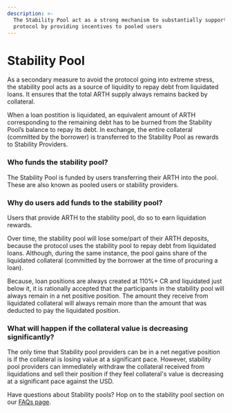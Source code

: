 ```yaml
---
description: >-
  The Stability Pool act as a strong mechanism to substantially support the
  protocol by providing incentives to pooled users
---
```


# Stability Pool

As a secondary measure to avoid the protocol going into extreme stress, the stability pool acts as a source of liquidity to repay debt from liquidated loans. It ensures that the total ARTH supply always remains backed by collateral. 

When a loan postition is liquidated, an equivalent amount of ARTH corresponding to the remaining debt has to be burned from the Stability Pool’s balance to repay its debt. In exchange, the entire collateral \(committed by the borrower\) is transferred to the Stability Pool as rewards to Stability Providers.  

### Who funds the stability pool?

The Stability Pool is funded by users transferring their ARTH into the pool. These are also known as pooled users or stability providers. 

### Why do users add funds to the stability pool?

Users that provide ARTH to the stability pool, do so to earn liquidation rewards. 

Over time, the stability pool will lose some/part of their ARTH deposits, because the protocol uses the stability pool to repay debt from liquidated loans. Although, during the same instance, the pool gains share of the liquidated collateral \(committed by the borrower at the time of procuring a loan\). 

Because, loan positions are always created at 110%+ CR and liquidated just below it, it is rationally accepted that the participants in the stability pool will always remain in a net positive position. The amount they receive from liquidated collateral will always remain more than the amount that was deducted to pay the liquidated position. 

### What will happen if the collateral value is decreasing significantly?

The only time that Stability pool providers can be in a net negative position is if the collateral is losing value at a significant pace. However, stability pool providers can immediately withdraw the collateral received from liquidations and sell their position if they feel collateral's value is decreasing at a significant pace against the USD.   
  
Have questions about Stability pools? Hop on to the stability pool section on our [FAQs page](faqs.md#stability-pool). 

